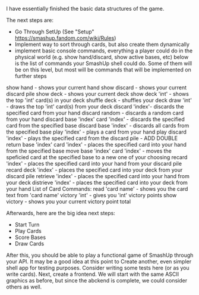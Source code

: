 I have essentially finished the basic data structures of the game. 

The next steps are:
- Go Through SetUp (See "Setup" https://smashup.fandom.com/wiki/Rules)
- Implement way to sort through cards, but also create them dynamically
- implement basic console commands, everything a player could do in the physical world (e.g. show hand/discard, show active bases, etc) 
  below is the list of commands your SmashUp shell could do. Some of them will be on this level, but most will be commands that will
  be implemented on further steps

show hand - shows your current hand
show discard - shows your current discard pile
show deck - shows your current deck
show deck 'int' - shows the top 'int' card(s) in your deck
shuffle deck - shuffles your deck
draw 'int' - draws the top 'int' card(s) from your deck
discard 'index'- discards the specified card from your hand
discard random - discards a random card from your hand
discard base 'index' card 'index' - discards the specified card from the specified base
discard base 'index' - discards all cards from the specified base
play 'index' - plays a card from your hand
play discard 'index' - plays the specified card from the discard pile - ADD DOUBLE
return base 'index' card 'index' - places the specified card into your hand from the specified base
move base 'index' card 'index' - moves the speficied card at the specified base to a new one of your choosing
recard 'index' - places the specified card into your hand from your discard pile
recard deck 'index' - places the specified card into your deck from your discard pile
retrieve 'index' - places the specified card into your hand from your deck
distrieve 'index' - places the specified card into your deck from your hand
List of Card Commands:
read 'card name' - shows you the card text from 'card name'
victory 'int' - gives you 'int' victory points
show victory - shows you your current victory point total

Afterwards, here are the big idea next steps:

- Start Turn
- Play Cards
- Score Bases
- Draw Cards

After this, you should be able to play a functional game of SmashUp through your API. It may be a good idea at this point to
Create another, even simpler shell app for testing purposes. Consider writing some tests here (or as you write cards).
Next, create a frontend. We will start with the same ASCII graphics as before, but since the abckend is complete, we could
consider others as well.